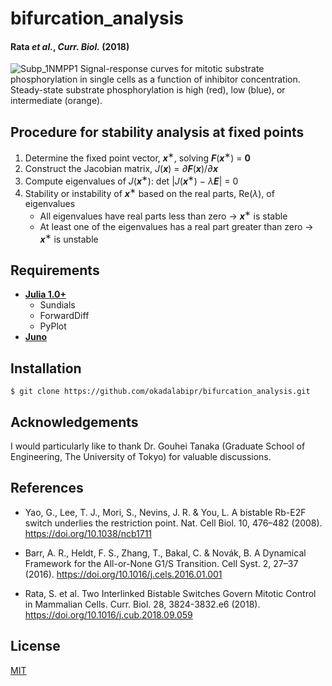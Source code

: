 # bifurcation_analysis
#### Rata *et al.*, *Curr. Biol.* (2018)
![Subp_1NMPP1](https://user-images.githubusercontent.com/31299606/57923783-39d76100-78de-11e9-9de2-95a385a06a13.png)
Signal-response curves for mitotic substrate phosphorylation in single cells as a function of inhibitor concentration. Steady-state substrate phosphorylation is high (red), low (blue), or intermediate (orange).

## Procedure for stability analysis at fixed points
1. Determine the fixed point vector, ***x***<sup>∗</sup>, solving ***F***(***x***<sup>∗</sup>) = **0**
1. Construct the Jacobian matrix, *J*(***x***) = *∂*__*F*__(***x***)/*∂*__*x*__
1. Compute eigenvalues of *J*(***x***<sup>∗</sup>): det |*J*(***x***<sup>∗</sup>) − *λ*__*E*__| = 0
1. Stability or instability of ***x***<sup>∗</sup> based on the real parts, Re(*λ*), of eigenvalues
    - All eigenvalues have real parts less than zero → ***x***<sup>∗</sup> is stable
    - At least one of the eigenvalues has a real part greater than zero
→ ***x***<sup>∗</sup> is unstable

## Requirements
- **[Julia 1.0+](https://julialang.org)**
  - Sundials
  - ForwardDiff
  - PyPlot
- **[Juno](http://junolab.org)**

## Installation
    $ git clone https://github.com/okadalabipr/bifurcation_analysis.git

## Acknowledgements
I would particularly like to thank Dr. Gouhei Tanaka (Graduate School of Engineering, The University of Tokyo) for valuable discussions.

## References
- Yao, G., Lee, T. J., Mori, S., Nevins, J. R. & You, L. A bistable Rb-E2F switch underlies the restriction point. Nat. Cell Biol. 10, 476–482 (2008). https://doi.org/10.1038/ncb1711

- Barr, A. R., Heldt, F. S., Zhang, T., Bakal, C. & Novák, B. A Dynamical Framework for the All-or-None G1/S Transition. Cell Syst. 2, 27–37 (2016). https://doi.org/10.1016/j.cels.2016.01.001

- Rata, S. et al. Two Interlinked Bistable Switches Govern Mitotic Control in Mammalian Cells. Curr. Biol. 28, 3824-3832.e6 (2018). https://doi.org/10.1016/j.cub.2018.09.059

## License
[MIT](/LICENSE)